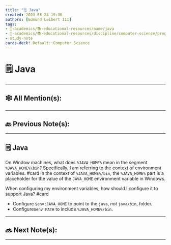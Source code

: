 ```yaml
---
title: "🗒️ Java"
created: 2023-08-24 19:30
authors: [Edmund Leibert III]
tags: 
- 🔴-academics/📚-educational-resources/name/java
- 🔴-academics/📚-educational-resources/discipline/computer-science/programming-language/java
- study-note
cards-deck: Default::Computer Science
---
```


#  🗒️ Java

---

## 🕸️ All Mention(s): 

---

## 🔙 Previous Note(s):

---

## 🗒️ Java

On Window machines, what does `%JAVA_HOME%` mean in the segment `%JAVA_HOME%\bin`? Specifically, I am referring to the context of environment variables.
#card 
In the context of `%JAVA_HOME%/bin`, the `%JAVA_HOME%` part is a placeholder for the value of the `JAVA_HOME` environment variable in Windows.

When configuring my environment variables, how should I configure it to support Java?
#card 
- Configure `$env:JAVA_HOME` to point to the `java`, _not_ `java/bin`, folder.
- Configure`$env:PATH` to include `%JAVA_HOME%/bin`.

---

## 🔜 Next Note(s):

---
